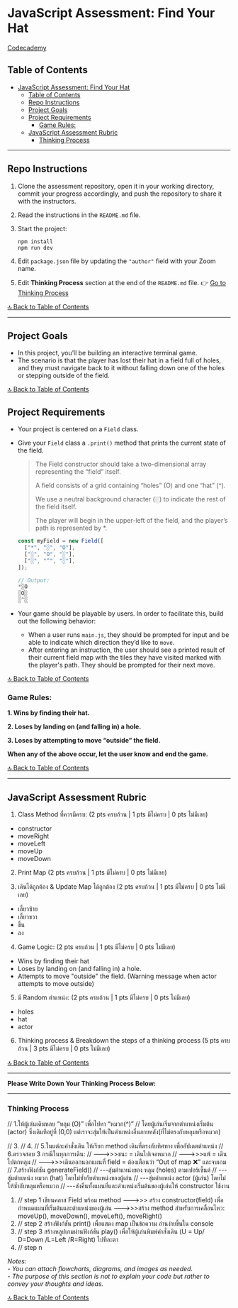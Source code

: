 # JavaScript Assessment: Find Your Hat

[Codecademy](https://www.codecademy.com/projects/practice/find-your-hat)

## Table of Contents

- [JavaScript Assessment: Find Your Hat](#javascript-assessment-find-your-hat)
  - [Table of Contents](#table-of-contents)
  - [Repo Instructions](#repo-instructions)
  - [Project Goals](#project-goals)
  - [Project Requirements](#project-requirements)
    - [Game Rules:](#game-rules)
  - [JavaScript Assessment Rubric](#javascript-assessment-rubric)
    - [Thinking Process](#thinking-process)

---

## Repo Instructions

1. Clone the assessment repository, open it in your working directory, commit your progress accordingly, and push the repository to share it with the instructors.
2. Read the instructions in the `README.md` file.
3. Start the project:

   ```terminal
   npm install
   npm run dev
   ```

4. Edit `package.json` file by updating the `"author"` field with your Zoom name.
5. Edit **Thinking Process** section at the end of the `README.md` file. 👉 [Go to Thinking Process](#thinking-process)

[🔝 Back to Table of Contents](#table-of-contents)

---

## Project Goals

- In this project, you’ll be building an interactive terminal game.
- The scenario is that the player has lost their hat in a field full of holes, and they must navigate back to it without falling down one of the holes or stepping outside of the field.

[🔝 Back to Table of Contents](#table-of-contents)

## Project Requirements

- Your project is centered on a `Field` class.
- Give your `Field` class a `.print()` method that prints the current state of the field.

  > The Field constructor should take a two-dimensional array representing the “field” itself.
  >
  > A field consists of a grid containing “holes” (O) and one “hat” (^).
  >
  > We use a neutral background character (░) to indicate the rest of the field itself.
  >
  > The player will begin in the upper-left of the field, and the player’s path is represented by \*.

  ```js
  const myField = new Field([
  	["*", "░", "O"],
  	["░", "O", "░"],
  	["░", "^", "░"],
  ]);

  // Output:
  *░O
  ░O░
  ░^░

  ```

- Your game should be playable by users. In order to facilitate this, build out the following behavior:

  - When a user runs `main.js`, they should be prompted for input and be able to indicate which direction they’d like to `move`.
  - After entering an instruction, the user should see a printed result of their current field map with the tiles they have visited marked with the player's path. They should be prompted for their next move.

[🔝 Back to Table of Contents](#table-of-contents)

### Game Rules:

**1. Wins by finding their hat.**

**2. Loses by landing on (and falling in) a hole.**

**3. Loses by attempting to move “outside” the field.**

**When any of the above occur, let the user know and end the game.**

[🔝 Back to Table of Contents](#table-of-contents)

---

## JavaScript Assessment Rubric

1. Class Method ที่ควรมีครบ: (2 pts ครบถ้วน | 1 pts มีไม่ครบ | 0 pts ไม่มีเลย)

- constructor
- moveRight
- moveLeft
- moveUp
- moveDown

2. Print Map (2 pts ครบถ้วน | 1 pts มีไม่ครบ | 0 pts ไม่มีเลย)

3. เดินได้ถูกต้อง & Update Map ได้ถูกต้อง (2 pts ครบถ้วน | 1 pts มีไม่ครบ | 0 pts ไม่มีเลย)

- เลี้ยวซ้าย
- เลี้ยวขวา
- ขึ้น
- ลง

4. Game Logic: (2 pts ครบถ้วน | 1 pts มีไม่ครบ | 0 pts ไม่มีเลย)

- Wins by finding their hat
- Loses by landing on (and falling in) a hole.
- Attempts to move "outside" the field. (Warning message when actor attempts to move outside)

5. มี Random ตำแหน่ง: (2 pts ครบถ้วน | 1 pts มีไม่ครบ | 0 pts ไม่มีเลย)

- holes
- hat
- actor

6. Thinking process & Breakdown the steps of a thinking process (5 pts ครบถ้วน | 3 pts มีไม่ครบ | 0 pts ไม่มีเลย)

[🔝 Back to Table of Contents](#table-of-contents)

---

**Please Write Down Your Thinking Process Below:**

---

### Thinking Process
// 1.ให้ผู้เล่นเดินหลบ “หลุม (O)” เพื่อไปหา “หมวก(^)”
// โดยผู้เล่นเริ่มจากตำแหน่งเริ่มต้น (actor) ซึ่งเดิมทีอยู่ที่ (0,0) แต่เราจะสุ่มให้เป็นตำแหน่งอื่นภายหลัง(ที่ไม่ตรงกับหลุมหรือหมวก)

// 3.
// 4.
// 5.ในแต่ละคำสั่งเดิน ให้เรียก method เดินที่ตรงกับทิศทาง เพื่ออัปเดตตำแหน่ง
// 6.ตรวจสอบ 3 กรณีในทุกการเดิน:
// --->>>ชนะ = เดินไปเจอหมวก
// --->>>แพ้ = เดินไปตกหลุม
// --->>>เดินออกนอกแผนที่ field = ต้องเตือนว่า “Out of map ❌” และจบเกม
// 7.สร้างฟังก์ชัน generateField()
// ---สุ่มตำแหน่งของ หลุม (holes) ตามเปอร์เซ็นต์
// ---สุ่มตำแหน่ง หมวก (hat) โดยไม่ซ้ำกับตำแหน่งของผู้เล่น
// ---สุ่มตำแหน่ง actor (ผู้เล่น) โดยไม่ให้ซ้ำกับหลุมหรือหมวก
// ---ส่งคืนทั้งแผนที่และตำแหน่งเริ่มต้นของผู้เล่นให้ constructor ใช้งาน
1. // step 1 เขียนคลาส Field พร้อม method
--->>> สร้าง constructor(field) เพื่อกำหนดแผนที่เริ่มต้นและตำแหน่งของผู้เล่น
--->>>สร้าง method สำหรับการเคลื่อนไหว: moveUp(), moveDown(), moveLeft(), moveRight()
2. // step 2 สร้างฟังก์ชัน print() เพื่อแสดง map เป็นข้อความ อ่านง่ายขึ้นใน console
3. // step 3 สร้างหลูปเกมผ่านฟังก์ชัน play() เพื่อให้ผู้เล่นพิมพ์คำสั่งเดิน (U = Up/ D=Down /L=Left /R=Right) ไปทีละตา
4. // step n

_Notes:_<br>
_- You can attach flowcharts, diagrams, and images as needed._<br>
_- The purpose of this section is not to explain your code but rather to convey your thoughts and ideas._

[🔝 Back to Table of Contents](#table-of-contents)

